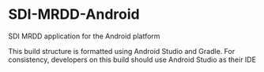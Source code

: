 # SDI-MRDD-Android
SDI MRDD application for the Android platform

This build structure is formatted using Android Studio and Gradle. For consistency, developers on this build should use Android Studio as their IDE
